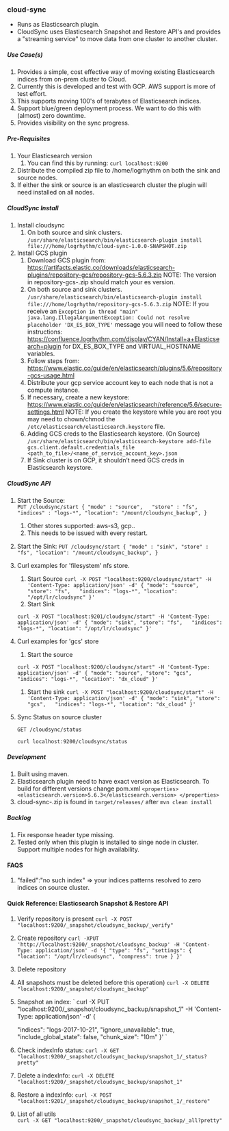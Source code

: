 ### cloud-sync
* Runs as Elasticsearch plugin.    
* CloudSync uses Elasticsearch Snapshot and Restore API's and provides a "streaming service" to move data 
from one cluster to another cluster. 
 

##### Use Case(s)
1. Provides a simple, cost effective way of moving existing Elasticsearch indices from on-prem cluster to Cloud.
1. Currently this is developed and test with GCP. AWS support is more of test effort.
1. This supports moving 100's of terabytes of Elasticsearch indices.     
1. Support blue/green deployment process. We want to do this with (almost) zero downtime.
1. Provides visibility on the sync progress.

##### Pre-Requisites
1. Your Elasticsearch version
    1. You can find this by running: 
    `
    curl localhost:9200
    `
1. Distribute the compiled zip file to /home/logrhythm on both the sink and source nodes.
1. If either the sink or source is an elasticsearch cluster the plugin will need installed on all nodes.


##### CloudSync Install


1. Install cloudsync
    1. On both source and sink clusters.
    `
    /usr/share/elasticsearch/bin/elasticsearch-plugin install file:///home/logrhythm/cloud-sync-1.0.0-SNAPSHOT.zip
    `
1. Install GCS plugin
    1. Download GCS plugin from: https://artifacts.elastic.co/downloads/elasticsearch-plugins/repository-gcs/repository-gcs-5.6.3.zip
       NOTE: The version in repository-gcs-<version>.zip should match your es version.
    1. On both source and sink clusters.
    `
    /usr/share/elasticsearch/bin/elasticsearch-plugin install file:///home/logrhythm/repository-gcs-5.6.3.zip
    `
       NOTE: If you receive an `Exception in thread "main" java.lang.IllegalArgumentException: Could not resolve placeholder 'DX_ES_BOX_TYPE'`
       message you will need to follow these instructions: https://confluence.logrhythm.com/display/CYAN/Install+a+Elasticsearch+plugin for DX_ES_BOX_TYPE and VIRTUAL_HOSTNAME variables.
    1. Follow steps from: https://www.elastic.co/guide/en/elasticsearch/plugins/5.6/repository-gcs-usage.html
    1. Distribute your gcp service account key to each node that is not a compute instance.
    1. If necessary, create a new keystore: https://www.elastic.co/guide/en/elasticsearch/reference/5.6/secure-settings.html
    NOTE: If you create the keystore while you are root you may need to chown/chmod the `/etc/elasticsearch/elasticsearch.keystore` file.
    1. Adding GCS creds to the Elasticsearch keystore. (On Source)
     `
     /usr/share/elasticsearch/bin/elasticsearch-keystore add-file gcs.client.default.credentials_file <path_to_file>/<name_of_service_account_key>.json
     `
    1. If Sink cluster is on GCP, it shouldn’t need GCS creds in Elasticsearch keystore.


##### CloudSync API
1. Start the Source:  
    `
    PUT /cloudsync/start
    {
        "mode" : "source",  
        "store" : "fs",             
        "indices" : "logs-*",
        "location": "/mount/cloudsync_backup",
    }
    ` 
    1. Other stores supported: aws-s3, gcp..
    1. This needs to be issued with every restart.
    
1. Start the Sink:
    `
    PUT /cloudsync/start
    {
        "mode" : "sink",
        "store" : "fs",
        "location": "/mount/cloudsync_backup",
    }
    `

1. Curl examples for 'filesystem' nfs store. 

    1. Start Source
    `
    curl -X POST "localhost:9200/cloudsync/start" -H 'Content-Type: application/json' -d'
    {
      "mode": "source",
      "store": "fs",  
      "indices": "logs-*",
      "location": "/opt/lr/cloudsync"
    }'
    `    
    1. Start Sink
    
    `
    curl -X POST "localhost:9201/cloudsync/start" -H 'Content-Type: application/json' -d'
    {
        "mode": "sink",
        "store": "fs",  
        "indices": "logs-*",
        "location": "/opt/lr/cloudsync"
    }'
    `
1. Curl examples for 'gcs' store 
    1. Start the source

    `
    curl -X POST "localhost:9200/cloudsync/start" -H 'Content-Type: application/json' -d'
    {
      "mode": "source",
      "store": "gcs",  
      "indices": "logs-*",
      "location": "dx_cloud"
    }'
    `
    1. Start the sink
    `
    curl -X POST "localhost:9200/cloudsync/start" -H 'Content-Type: application/json' -d'
    {
      "mode": "sink",
      "store": "gcs",  
      "indices": "logs-*",
      "location": "dx_cloud"
    }'
    `

1. Sync Status on source cluster 
   
    `GET /cloudsync/status`

    `curl localhost:9200/cloudsync/status`
##### Development

1. Built using maven.
1. Elasticsearch plugin need to have exact version as Elasticsearch. To build for different versions change pom.xml
    `<properties>
        <elasticsearch.version>5.6.3</elasticsearch.version>
    </properties>
    `
1. cloud-sync-<version>.zip is found in `target/releases/` after `mvn clean install`

##### Backlog
1. Fix response header type missing.     
1. Tested only when this plugin is installed to singe node in cluster. Support multiple nodes for high availability.


#### FAQS

1. "failed":"no such index"  => your indices patterns resolved to zero indices on source cluster.

#### Quick Reference: Elasticsearch Snapshot & Restore API

1. Verify repository is present
    `
    curl -X POST "localhost:9200/_snapshot/cloudsync_backup/_verify"     
    `
1. Create repository
    `
    curl -XPUT 'http://localhost:9200/_snapshot/cloudsync_backup' -H 'Content-Type: application/json' -d '{
        "type": "fs",
        "settings": {
            "location": "/opt/lr/cloudsync",
            "compress": true
        }
    }'
    `
    
1. Delete repository 
  1. All snapshots must be deleted before this operation)
    `
    curl -X DELETE "localhost:9200/_snapshot/cloudsync_backup"
    `   

1. Snapshot an index:
    `
    curl -X PUT "localhost:9200/_snapshot/cloudsync_backup/snapshot_1" -H 'Content-Type: application/json' -d'
    {
    
      "indices": "logs-2017-10-21",
      "ignore_unavailable": true,
      "include_global_state": false,
      "chunk_size": "10m"
    }'
    `

2. Check indexInfo status: 
    `curl -X GET "localhost:9200/_snapshot/cloudsync_backup/snapshot_1/_status?pretty"`

3. Delete a indexInfo: 
    `curl -X DELETE "localhost:9200/_snapshot/cloudsync_backup/snapshot_1"`

4. Restore a indexInfo: 
    `curl -X POST "localhost:9201/_snapshot/cloudsync_backup/snapshot_1/_restore"`

5. List of all utils  
    `curl -X GET "localhost:9200/_snapshot/cloudsync_backup/_all?pretty"`

